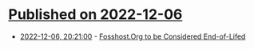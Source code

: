 # [Published on 2022-12-06](index.md)

* [2022-12-06, 20:21:00](https://soylentnews.org/article.pl?sid=22/12/05/183239&from=rss) - [Fosshost.Org to be Considered End-of-Lifed](https://soylentnews.org/article.pl?sid=22/12/05/183239&from=rss)
